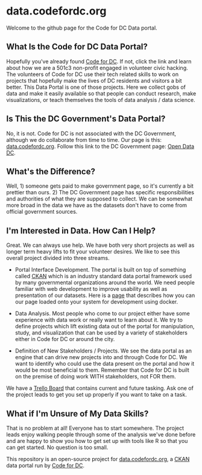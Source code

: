 # data.codefordc.org

Welcome to the github page for the Code for DC Data portal.

## What Is the Code for DC Data Portal?

Hopefully you've already found [Code for DC](https://codefordc.org).  If not, click the link and learn about how we are a 501c3 non-profit engaged in volunteer civic hacking.  The volunteers of Code for DC use their tech related skills to work on projects that hopefully make the lives of DC residents and visitors a bit better.  This Data Portal is one of those projects.  Here we collect gobs of data and make it easily available so that people can conduct research, make visualizations, or teach themselves the tools of data analysis / data science.

## Is This the DC Government's Data Portal?

No, it is not.  Code for DC is not associated with the DC Government, although we do collaborate from time to time.  Our page is this: [data.codefordc.org](http://data.codefordc.org/).  Follow this link to the DC Government page:  [Open Data DC](https://opendata.dc.gov/).

## What's the Difference?

Well, 1) someone gets paid to make government page, so it's currently a bit prettier than ours.  2) The DC Government page has specific responsibilities and authorities of what they are supposed to collect.  We can be somewhat more broad in the data we have as the datasets don't have to come from official government sources.

## I'm Interested in Data.  How Can I Help?

Great.  We can always use help.  We have both very short projects as well as longer term heavy lifts to fit your volunteer desires.  We like to see this overall project divided into three streams.

* Portal Interface Development.  The portal is built on top of something called [CKAN](https://ckan.org/) which is an industry standard data portal framework used by many governmental organizations around the world.  We need people familiar with web development to improve usability as well as presentation of our datasets.  Here is a [page](./buildingTheSide.md) that describes how you can our page loaded onto your system for development using docker.

* Data Analysis.  Most people who come to our project either have some experience with data work or really want to learn about it.  We try to define projects which lift existing data out of the portal for manipulation, study, and visualization that can be used by a variety of stakeholders either in Code for DC or around the city.

* Definition of New Stakeholders / Projects.  We see the data portal as an engine that can drive new projects into and through Code for DC.  We want to identify who could use the data present on the portal and how it would be most beneficial to them.  Remember that Code for DC is built on the premise of doing work WITH stakeholders, not FOR them.

We have a [Trello Board](https://trello.com/b/m2LgZg7g/codefordc-data-portal) that contains current and future tasking.  Ask one of the project leads to get you set up properly if you want to take on a task.

## What if I'm Unsure of My Data Skills?

That is no problem at all!  Everyone has to start somewhere.  The project leads enjoy walking people through some of the analysis we've done before and are happy to show you how to get set up with tools like R so that you can get started.  No question is too small.     






This repository is an open-source project for [data.codefordc.org](http://data.codefordc.org/), a [CKAN](https://ckan.org/) data portal run by [Code for DC](https://codefordc.org/).

